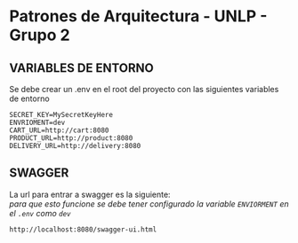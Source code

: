 # Patrones de Arquitectura - UNLP - Grupo 2
## VARIABLES DE ENTORNO

Se debe crear un .env en el root del proyecto con las siguientes variables de entorno
```
SECRET_KEY=MySecretKeyHere
ENVRIOMENT=dev
CART_URL=http://cart:8080
PRODUCT_URL=http://product:8080
DELIVERY_URL=http://delivery:8080
```

## SWAGGER

La url para entrar a swagger es la siguiente:  
_para que esto funcione se debe tener configurado la variable ```ENVIORMENT``` en el ```.env``` como ```dev```_

```sh
http://localhost:8080/swagger-ui.html
```